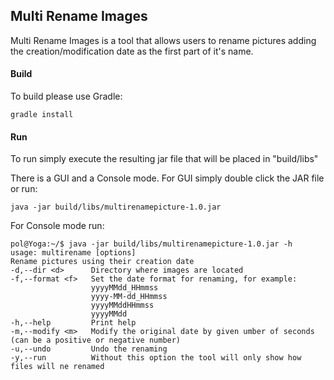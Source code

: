 ## Multi Rename Images

Multi Rename Images is a tool that allows users to rename pictures adding the creation/modification date as the
first part of it's name.


#### Build

To build please use Gradle:

~~~
gradle install
~~~

#### Run

To run simply execute the resulting jar file that will be placed in "build/libs"

There is a GUI and a Console mode. For GUI simply double click the JAR file or run:

~~~
java -jar build/libs/multirenamepicture-1.0.jar
~~~

For Console mode run:

~~~
pol@Yoga:~/$ java -jar build/libs/multirenamepicture-1.0.jar -h
usage: multirename [options]
Rename pictures using their creation date
-d,--dir <d>      Directory where images are located
-f,--format <f>   Set the date format for renaming, for example:
                  yyyyMMdd_HHmmss
                  yyyy-MM-dd_HHmmss
                  yyyyMMddHHmmss
                  yyyyMMdd
-h,--help         Print help
-m,--modify <m>   Modify the original date by given umber of seconds (can be a positive or negative number)
-u,--undo         Undo the renaming
-y,--run          Without this option the tool will only show how files will ne renamed
~~~